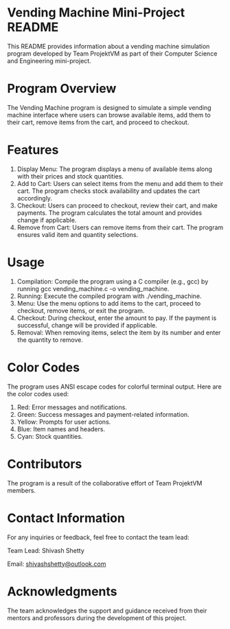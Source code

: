 # Vending Machine Mini-Project README

This README provides information about a vending machine simulation program developed by Team ProjektVM as part of their Computer Science and Engineering mini-project.

# Program Overview

The Vending Machine program is designed to simulate a simple vending machine interface where users can browse available items, add them to their cart, remove items from the cart, and proceed to checkout.

# Features

1. Display Menu: The program displays a menu of available items along with their prices and stock quantities.
2. Add to Cart: Users can select items from the menu and add them to their cart. The program checks stock availability and updates the cart accordingly.
3. Checkout: Users can proceed to checkout, review their cart, and make payments. The program calculates the total amount and provides change if applicable.
4. Remove from Cart: Users can remove items from their cart. The program ensures valid item and quantity selections.

# Usage

1. Compilation: Compile the program using a C compiler (e.g., gcc) by running gcc vending_machine.c -o vending_machine.
2. Running: Execute the compiled program with ./vending_machine.
3. Menu: Use the menu options to add items to the cart, proceed to checkout, remove items, or exit the program.
4. Checkout: During checkout, enter the amount to pay. If the payment is successful, change will be provided if applicable.
5. Removal: When removing items, select the item by its number and enter the quantity to remove.
   
# Color Codes
The program uses ANSI escape codes for colorful terminal output. Here are the color codes used:

1. Red: Error messages and notifications.
2. Green: Success messages and payment-related information.
3. Yellow: Prompts for user actions.
4. Blue: Item names and headers.
5. Cyan: Stock quantities.

# Contributors
The program is a result of the collaborative effort of Team ProjektVM members.

# Contact Information
For any inquiries or feedback, feel free to contact the team lead:

Team Lead: Shivash Shetty

Email: shivashshetty@outlook.com

# Acknowledgments
The team acknowledges the support and guidance received from their mentors and professors during the development of this project.

